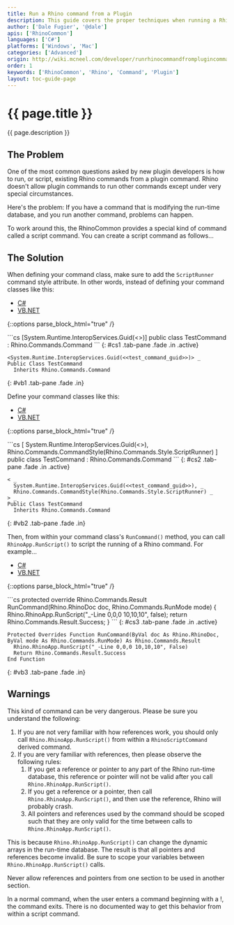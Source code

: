 ```yaml
---
title: Run a Rhino command from a Plugin
description: This guide covers the proper techniques when running a Rhino command from within the context of a plugin command.
author: ['Dale Fugier', '@dale']
apis: ['RhinoCommon']
languages: ['C#']
platforms: ['Windows', 'Mac']
categories: ['Advanced']
origin: http://wiki.mcneel.com/developer/runrhinocommandfromplugincommand
order: 1
keywords: ['RhinoCommon', 'Rhino', 'Command', 'Plugin']
layout: toc-guide-page
---
```


# {{ page.title }}

{{ page.description }}

## The Problem

One of the most common questions asked by new plugin developers is how to run, or script, existing Rhino commands from a plugin command.  Rhino doesn't allow plugin commands to run other commands except under very special circumstances.

Here's the problem: If you have a command that is modifying the run-time database, and you run another command, problems can happen.

To work around this, the RhinoCommon provides a special kind of command called a script command.  You can create a script command as follows...

## The Solution

When defining your command class, make sure to add the `ScriptRunner` command style attribute.  In other words, instead of defining your command classes like this:

<ul class="nav nav-pills">
  <li class="active"><a href="#cs1" data-toggle="pill">C#</a></li>
  <li><a href="#vb1" data-toggle="pill">VB.NET</a></li>
</ul>

{::options parse_block_html="true" /}
<div class="tab-content">
```cs
[System.Runtime.InteropServices.Guid(<<test_command_guid>>)]
public class TestCommand : Rhino.Commands.Command
```
{: #cs1 .tab-pane .fade .in .active}

```vbnet
<System.Runtime.InteropServices.Guid(<<test_command_guid>>)> _
Public Class TestCommand
  Inherits Rhino.Commands.Command
```
{: #vb1 .tab-pane .fade .in}

</div>

Define your command classes like this:

<ul class="nav nav-pills">
  <li class="active"><a href="#cs2" data-toggle="pill">C#</a></li>
  <li><a href="#vb2" data-toggle="pill">VB.NET</a></li>
</ul>

{::options parse_block_html="true" /}
<div class="tab-content">
```cs
[
 System.Runtime.InteropServices.Guid(<<test_command_guid>>),
 Rhino.Commands.CommandStyle(Rhino.Commands.Style.ScriptRunner)
]
public class TestCommand : Rhino.Commands.Command
```
{: #cs2 .tab-pane .fade .in .active}

```vbnet
< _
  System.Runtime.InteropServices.Guid(<<test_command_guid>>), _
  Rhino.Commands.CommandStyle(Rhino.Commands.Style.ScriptRunner) _
> _
Public Class TestCommand
  Inherits Rhino.Commands.Command
```
{: #vb2 .tab-pane .fade .in}

</div>

Then, from within your command class's `RunCommand()` method, you can call `RhinoApp.RunScript()` to script the running of a Rhino command.  For example...

<ul class="nav nav-pills">
  <li class="active"><a href="#cs3" data-toggle="pill">C#</a></li>
  <li><a href="#vb3" data-toggle="pill">VB.NET</a></li>
</ul>

{::options parse_block_html="true" /}
<div class="tab-content">
```cs
protected override Rhino.Commands.Result RunCommand(Rhino.RhinoDoc doc, Rhino.Commands.RunMode mode)
{
  Rhino.RhinoApp.RunScript("_-Line 0,0,0 10,10,10", false);
  return Rhino.Commands.Result.Success;
}
```
{: #cs3 .tab-pane .fade .in .active}

```vbnet
Protected Overrides Function RunCommand(ByVal doc As Rhino.RhinoDoc, ByVal mode As Rhino.Commands.RunMode) As Rhino.Commands.Result
  Rhino.RhinoApp.RunScript("_-Line 0,0,0 10,10,10", False)
  Return Rhino.Commands.Result.Success
End Function
```
{: #vb3 .tab-pane .fade .in}

</div>

## Warnings

This kind of command can be very dangerous. Please be sure you understand the following:

1. If you are not very familiar with how references work, you should only call `Rhino.RhinoApp.RunScript()` from within a `RhinoScriptCommand` derived command.
1. If you are very familiar with references, then please observe the following rules:
   1. If you get a reference or pointer to any part of the Rhino run-time database, this reference or pointer will not be valid after you call `Rhino.RhinoApp.RunScript()`.
   1. If you get a reference or a pointer, then call `Rhino.RhinoApp.RunScript()`, and then use the reference, Rhino will probably crash.
   1. All pointers and references used by the command should be scoped such that they are only valid for the time between calls to `Rhino.RhinoApp.RunScript()`.

This is because `Rhino.RhinoApp.RunScript()` can change the dynamic arrays in the run-time database. The result is that all pointers and references become invalid. Be sure to scope your variables between `Rhino.RhinoApp.RunScript()` calls.

Never allow references and pointers from one section to be used in another section.

In a normal command, when the user enters a command beginning with a !, the command exits. There is no documented way to get this behavior from within a script command.
